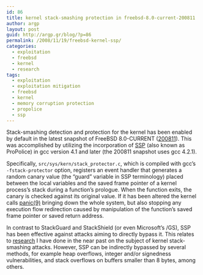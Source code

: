 ```yaml
---
id: 86
title: kernel stack-smashing protection in freebsd-8.0-current-200811
author: argp
layout: post
guid: http://argp.gr/blog/?p=86
permalink: /2008/11/19/freebsd-kernel-ssp/
categories:
  - exploitation
  - freebsd
  - kernel
  - research
tags:
  - exploitation
  - exploitation mitigation
  - freebsd
  - kernel
  - memory corruption protection
  - propolice
  - ssp
---
```

Stack-smashing detection and protection for the kernel has been enabled by default in the latest snapshot of FreeBSD 8.0-CURRENT ([200811][1]). This was accomplished by utilizing the incorporation of [SSP][2] (also known as ProPolice) in gcc version 4.1 and later (the 200811 snapshot uses gcc 4.2.1). 

Specifically, `src/sys/kern/stack_protector.c`, which is compiled with gcc&#8217;s `-fstack-protector` option, registers an event handler that generates a random canary value (the &#8220;guard&#8221; variable in SSP terminology) placed between the local variables and the saved frame pointer of a kernel process&#8217;s stack during a function&#8217;s prologue. When the function exits, the canary is checked against its original value. If it has been altered the kernel calls [panic(9)][3] bringing down the whole system, but also stopping any execution flow redirection caused by manipulation of the function&#8217;s saved frame pointer or saved return address.

In contrast to StackGuard and StackShield (or even Microsoft&#8217;s /GS), SSP has been effective against attacks aiming to directly bypass it. This relates to [research][4] I have done in the near past on the subject of kernel stack-smashing attacks. However, SSP can be indirectly bypassed by several methods, for example heap overflows, integer and/or signedness vulnerabilities, and stack overflows on buffers smaller than 8 bytes, among others.

 [1]: ftp://ftp.freebsd.org/pub/FreeBSD/snapshots/200811/
 [2]: http://www.trl.ibm.com/projects/security/ssp/
 [3]: http://www.freebsd.org/cgi/man.cgi?query=panic&#038;apropos=0&#038;sektion=9&#038;manpath=FreeBSD+8-current&#038;format=html
 [4]: http://rainbow.cs.unipi.gr/projects/oss/wiki/EventSixteen